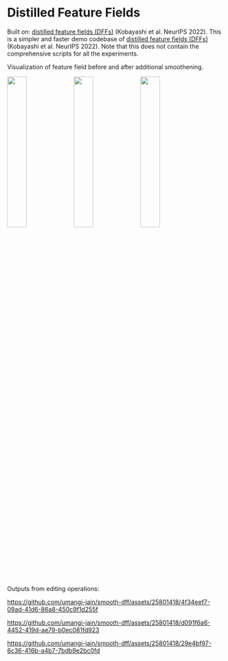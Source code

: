 # Distilled Feature Fields

Built on: [distilled feature fields (DFFs)](https://pfnet-research.github.io/distilled-feature-fields/) (Kobayashi et al. NeurIPS 2022).
This is a simpler and faster demo codebase of [distilled feature fields (DFFs)](https://pfnet-research.github.io/distilled-feature-fields/) (Kobayashi et al. NeurIPS 2022).
Note that this does not contain the comprehensive scripts for all the experiments.

Visualization of feature field before and after additional smoothening. 



<p float="left">
  <img src="https://github.com/umangi-jain/smooth-dff/blob/sam_for_conv/demos/vegetable/005.png" width="30%" />
  <img src="https://github.com/umangi-jain/smooth-dff/blob/sam_for_conv/demos/vegetable/005_f.png" width="30%" />
  <img src="https://github.com/umangi-jain/smooth-dff/blob/sam_for_conv/demos/vegetable/005_s.png" width="30%" />
</p>

Outputs from editing operations:






https://github.com/umangi-jain/smooth-dff/assets/25801418/4f34eef7-09ad-41d6-86a8-450c9f1d255f



https://github.com/umangi-jain/smooth-dff/assets/25801418/d091f6a6-4452-419d-ae79-b0ec081fd923



https://github.com/umangi-jain/smooth-dff/assets/25801418/29e4bf97-6c36-416b-a4b7-7bdb9e2bc0fd




